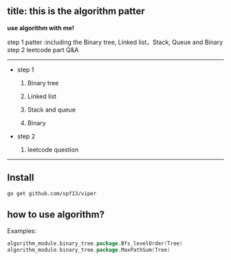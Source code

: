 title: this is the algorithm patter
---

**use algorithm with me!**

step 1 patter :including the Binary tree, Linked list，Stack, Queue and Binary
step 2 leetcode part Q&A

---

- step 1
    1. Binary tree

    2. Linked list

    3. Stack and queue
    
    4. Binary

- step 2
    1. leetcode question
    
---

## Install

```console
go get github.com/spf13/viper
```

## how to use algorithm?

Examples:

```go
algorithm_module.binary_tree.package.Bfs_levelOrder(Tree)
algorithm_module.binary_tree.package.MaxPathSum(Tree)
```
